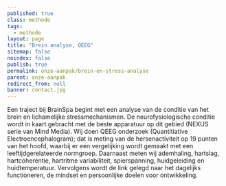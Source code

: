 ```yaml
---
published: true
class: methode
tags: 
  - methode
layout: page
title: "Brein analyse, QEEG"
sitemap: false
noindex: false
publish: true
permalink: onze-aanpak/brein-en-stress-analyse
parent: onze-aanpak
redirect_from: null
banner: contact.jpg
---
```


Een traject bij BrainSpa begint met een analyse van de conditie van het brein en lichamelijke stressmechanismen. De neurofysiologische conditie wordt in kaart gebracht met de beste apparatuur op dit gebied (NEXUS serie van Mind Media). Wij doen QEEG onderzoek (Quantitiative Electroencephalogram); dat is meting van de hersenactiviteit op 19 punten van het hoofd, waarbij er een vergelijking wordt gemaakt met een leeftijdgerelateerde normgroep. Daarnaast meten wij  ademhaling, hartslag, hartcoherentie, hartritme variabiliteit, spierspanning, huidgeleiding en huidtemperatuur. Vervolgens wordt de link gelegd naar het dagelijks functioneren, de mindset en persoonlijke doelen voor ontwikkeling.
